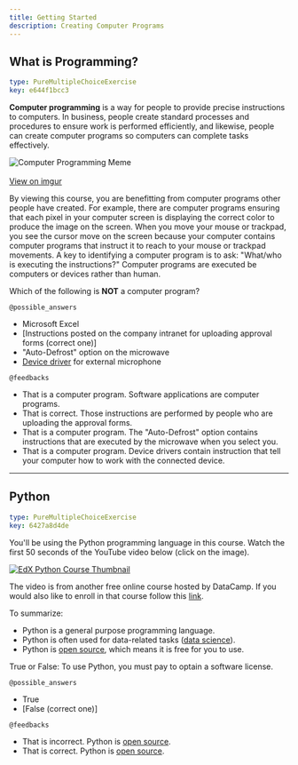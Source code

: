 ```yaml
---
title: Getting Started
description: Creating Computer Programs
---
```

## What is Programming?

```yaml
type: PureMultipleChoiceExercise
key: e644f1bcc3
```
**Computer programming** is a way for people to provide precise instructions to computers. In business, people create standard processes and procedures to ensure work is performed efficiently, and likewise, people can create computer programs so computers can complete tasks effectively.

![Computer Programming Meme](https://i.imgur.com/kxkJCeN.png])<br/><br/>
[View on imgur](https://imgur.com/gallery/kxkJCeN)

By viewing this course, you are benefitting from computer programs other people have created. For example, there are computer programs ensuring that each pixel in your computer screen is displaying the correct color to produce the image on the screen. When you move your mouse or trackpad, you see the cursor move on the screen because your computer contains computer programs that instruct it to reach to your mouse or trackpad movements. A key to identifying a computer program is to ask: "What/who is executing the instructions?" Computer programs are executed be computers or devices rather than human.

Which of the following is __NOT__ a computer program?

`@possible_answers`
- Microsoft Excel
- [Instructions posted on the company intranet for uploading approval forms (correct one)]
- "Auto-Defrost" option on the microwave
- [Device driver](https://en.wikipedia.org/wiki/Device_driver) for external microphone

`@feedbacks`
- That is a computer program. Software applications are computer programs.
- That is correct. Those instructions are performed by people who are uploading the approval forms.
- That is a computer program. The "Auto-Defrost" option contains instructions that are executed by the microwave when you select you.
- That is a computer program. Device drivers contain instruction that tell your computer how to work with the connected device.

---
## Python

```yaml
type: PureMultipleChoiceExercise
key: 6427a8d4de
```
You'll be using the Python programming language in this course.
Watch the first 50 seconds of the YouTube video below (click on the image).

[![EdX Python Course Thumbnail](https://i.ytimg.com/vi/Ti3e5BJwbL0/maxresdefault.jpg)](https://www.youtube.com/watch?v=Ti3e5BJwbL0)

The video is from another free online course hosted by DataCamp. If you would also like to enroll in that course follow this [link](https://www.datacamp.com/courses/intro-to-python-for-data-science).

To summarize:
- Python is a general purpose programming language.
- Python is often used for data-related tasks ([data science](https://en.wikipedia.org/wiki/Data_science)).
- Python is [open source](https://en.wikipedia.org/wiki/Open-source_software), which means it is free for you to use.

True or False: To use Python, you must pay to optain a software license.

`@possible_answers`
- True
- [False (correct one)]

`@feedbacks`
- That is incorrect. Python is [open source](https://en.wikipedia.org/wiki/Open-source_software).
- That is correct. Python is [open source](https://en.wikipedia.org/wiki/Open-source_software).
